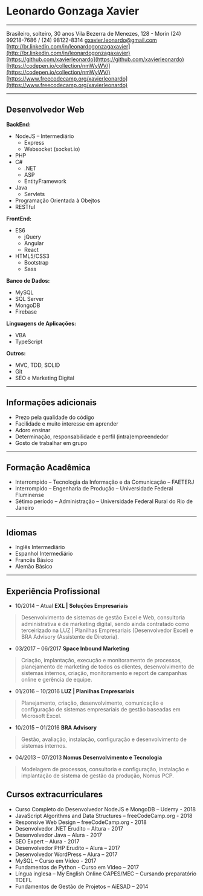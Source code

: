 # Leonardo Gonzaga Xavier

---
Brasileiro, solteiro, 30 anos
Vila Bezerra de Menezes, 128 - Morin
(24) 99218-7686 / (24) 98122-8314
gxavier.leonardo@gmail.com
[http://br.linkedin.com/in/leonardogonzagaxavier](http://br.linkedin.com/in/leonardogonzagaxavier)
[https://github.com/xavierleonardo](https://github.com/xavierleonardo)
[https://codepen.io/collection/nmWyWV/](https://codepen.io/collection/nmWyWV/)
[https://www.freecodecamp.org/xavierleonardo](https://www.freecodecamp.org/xavierleonardo)

---

## Desenvolvedor Web

**BackEnd:**

* NodeJS – Intermediário
  * Express
  * Websocket (socket.io)
* PHP
* C#
  * .NET
  * ASP
  * EntityFramework
* Java
  * Servlets
* Programação Orientada à Obejtos
* RESTful

**FrontEnd:**

* ES6
  * jQuery
  * Angular
  * React
* HTML5/CSS3
  * Bootstrap
  * Sass

**Banco de Dados:**

* MySQL
* SQL Server
* MongoDB
* Firebase

**Linguagens de Aplicações:**

* VBA
* TypeScript

**Outros:**

* MVC, TDD, SOLID
* Git
* SEO e Marketing Digital 

---

## Informações adicionais

* Prezo pela qualidade do código
* Facilidade e muito interesse em aprender
* Adoro ensinar
* Determinação, responsabilidade e perfil (intra)empreendedor
* Gosto de trabalhar em grupo

---

## Formação Acadêmica

* Interrompido – Tecnologia da Informação e da Comunicação – FAETERJ
* Interrompido – Engenharia de Produção – Universidade Federal Fluminense
* Sétimo período – Administração – Universidade Federal Rural do Rio de Janeiro 

---

## Idiomas

* Inglês Intermediário
* Espanhol Intermediário
* Francês Básico
* Alemão Básico

---

## Experiência Profissional

* 10/2014 – Atual **EXL | Soluções Empresariais**
> Desenvolvimento de sistemas de gestão Excel e Web, consultoria administrativa e de marketing digital, sendo ainda contratado como terceirizado na LUZ | Planilhas Empresariais (Desenvolvedor Excel) e BRA Advisory (Assistente de Diretoria).

* 03/2017 – 06/2017 **Space Inbound Marketing**
> Criação, implantação, execução e monitoramento de processos, planejamento de marketing de todos os clientes, desenvolvimento de sistemas internos, criação, monitoramento e report de campanhas online e gerência de equipe.

* 01/2016 – 10/2016 **LUZ | Planilhas Empresariais**
> Planejamento, criação, desenvolvimento, comunicação e configuração de sistemas empresariais de gestão baseadas em Microsoft Excel.

* 10/2015 – 01/2016 **BRA Advisory**
> Gestão, avaliação, instalação, configuração e desenvolvimento de sistemas internos.

* 04/2013 – 07/2013 **Nomus Desenvolvimento e Tecnologia**
> Modelagem de processos, consultoria e configuração, instalação e implantação de sistema de gestão da produção, Nomus PCP.

## Cursos extracurriculares

* Curso Completo do Desenvolvedor NodeJS e MongoDB – Udemy - 2018
* JavaScript Algorithms and Data Structures – freeCodeCamp.org - 2018
* Responsive Web Design – freeCodeCamp.org - 2018
* Desenvolvedor .NET Erudito – Altura - 2017
* Desenvolvedor Java – Alura - 2017
* SEO Expert – Alura - 2017
* Desenvolvedor PHP Erudito – Alura – 2017
* Desenvolvedor WordPress – Alura – 2017
* MySQL – Curso em Vídeo - 2017
* Fundamentos de Python -  Curso em Vídeo – 2017
* Língua inglesa – My English Online CAPES/MEC – Cursando preparatório TOEFL
* Fundamentos de Gestão de Projetos – AiESAD – 2014